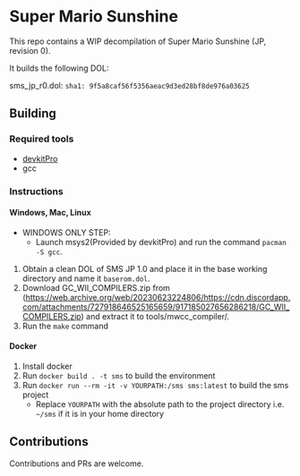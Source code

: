 # Super Mario Sunshine

This repo contains a WIP decompilation of Super Mario Sunshine (JP, revision 0).

It builds the following DOL:

sms_jp_r0.dol: `sha1: 9f5a8caf56f5356aeac9d3ed28bf8de976a03625`

## Building

### Required tools

* [devkitPro](https://devkitpro.org/wiki/Getting_Started)
* gcc

### Instructions

#### Windows, Mac, Linux

* WINDOWS ONLY STEP:
	- Launch msys2(Provided by devkitPro) and run the command `pacman -S gcc`.

1. Obtain a clean DOL of SMS JP 1.0 and place it in the base working directory and name it `baserom.dol`.
2. Download GC_WII_COMPILERS.zip from (https://web.archive.org/web/20230623224806/https://cdn.discordapp.com/attachments/727918646525165659/917185027656286218/GC_WII_COMPILERS.zip) and extract it to tools/mwcc_compiler/.
3. Run the `make` command

#### Docker

1. Install docker
2. Run `docker build . -t sms` to build the environment
3. Run `docker run --rm -it -v YOURPATH:/sms sms:latest` to build the sms project
    * Replace `YOURPATH` with the absolute path to the project directory i.e. `~/sms` if it is in your home directory

## Contributions

Contributions and PRs are welcome.
